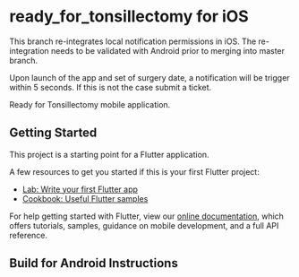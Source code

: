 # ready_for_tonsillectomy for iOS

This branch re-integrates local notification permissions in iOS. The re-integration needs to be validated with Android prior to merging into master branch. 

Upon launch of the app and set of surgery date, a notification will be trigger within 5 seconds. If this is not the case submit a ticket.

Ready for Tonsillectomy mobile application.

## Getting Started

This project is a starting point for a Flutter application.

A few resources to get you started if this is your first Flutter project:

- [Lab: Write your first Flutter app](https://flutter.dev/docs/get-started/codelab)
- [Cookbook: Useful Flutter samples](https://flutter.dev/docs/cookbook)

For help getting started with Flutter, view our
[online documentation](https://flutter.dev/docs), which offers tutorials,
samples, guidance on mobile development, and a full API reference.


## Build for Android Instructions
